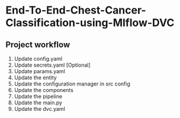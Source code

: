 # End-To-End-Chest-Cancer-Classification-using-Mlflow-DVC

## Project workflow 

1. Update config.yaml 
2. Update secrets.yaml [Optional]
3. Update params.yaml 
4. Update the entity 
5. Update the configuration manager in src config 
6. Update the components 
7. Update the pipeline 
8. Update the main.py 
9. Update the dvc.yaml 

